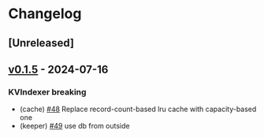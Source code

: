 <!--
Guiding Principles:

Changelogs are for humans, not machines.
There should be an entry for every single version.
The same types of changes should be grouped.
Versions and sections should be linkable.
The latest version comes first.
The release date of each version is displayed.
Mention whether you follow Semantic Versioning.

Usage:

Change log entries are to be added to the Unreleased section under the
appropriate stanza (see below). Each entry is required to include a tag and
the Github issue reference in the following format:

* (<tag>) \#<issue-number> message

The tag should consist of where the change is being made ex. (x/staking), (store)
The issue numbers will later be link-ified during the release process so you do
not have to worry about including a link manually, but you can if you wish.

Types of changes (Stanzas):

"Features" for new features.
"Improvements" for changes in existing functionality.
"Deprecated" for soon-to-be removed features.
"Bug Fixes" for any bug fixes.
"KVIndexer Breaking" for breaking KVIndexer module.
"Submodule Breaking" for breaking submodules
Ref: https://keepachangelog.com/en/1.0.0/
-->

# Changelog

## [Unreleased]

## [v0.1.5](https://github.com/initia-labs/kvindexer/releases/tag/v0.1.5) - 2024-07-16

### KVIndexer breaking 

* (cache) [#48](https://github.com/initia-labs/kvindexer/pull/48) Replace record-count-based lru cache with capacity-based one
* (keeper) [#49](https://github.com/initia-labs/kvindexer/pull/49) use db from outside
